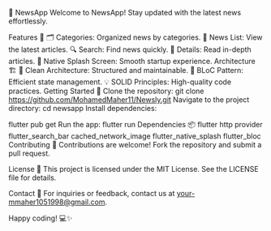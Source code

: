 📰 NewsApp
Welcome to NewsApp! Stay updated with the latest news effortlessly.

Features 🌟
🗂️ Categories: Organized news by categories.
📰 News List: View the latest articles.
🔍 Search: Find news quickly.
📝 Details: Read in-depth articles.
🚀 Native Splash Screen: Smooth startup experience.
Architecture 🏗️
🧱 Clean Architecture: Structured and maintainable.
🔄 BLoC Pattern: Efficient state management.
💡 SOLID Principles: High-quality code practices.
Getting Started 🚀
Clone the repository: git clone https://github.com/MohamedMaher11/Newsly.git
Navigate to the project directory:
cd newsapp
Install dependencies:

flutter pub get
Run the app: flutter run
Dependencies 📦
flutter
http
provider
flutter_search_bar
cached_network_image
flutter_native_splash
flutter_bloc
Contributing 🤝
Contributions are welcome! Fork the repository and submit a pull request.

License 📄
This project is licensed under the MIT License. See the LICENSE file for details.

Contact 📧
For inquiries or feedback, contact us at your-mmaher1051998@gmail.com.

Happy coding! 💻✨







